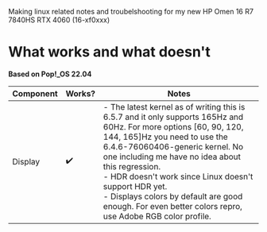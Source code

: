Making linux related notes and troubelshooting for my new HP Omen 16 R7 7840HS RTX 4060 (16-xf0xxx) 

# What works and what doesn't

**Based on Pop!_OS 22.04**

| Component | Works? | Notes |
| --------- | ------ | ----- |
| Display | :heavy_check_mark: |  - The latest kernel as of writing this is 6.5.7 and it only supports 165Hz and 60Hz. For more options [60, 90, 120, 144, 165]Hz you need to use the 6.4.6-76060406-generic kernel. No one including me have no idea about this regression. <br> - HDR doesn't work since Linux doesn't support HDR yet. <br> - Displays colors by default are good enough. For even better colors repro, use Adobe RGB color profile. | 